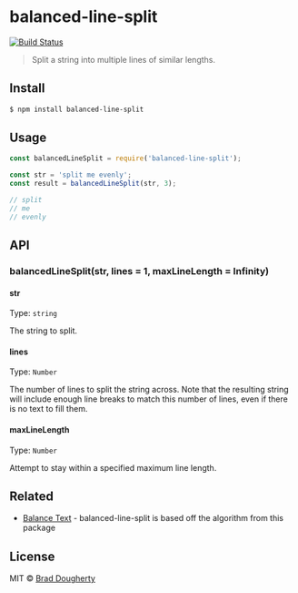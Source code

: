 # balanced-line-split
[![Build Status](https://travis-ci.org/bdougherty/balanced-line-split.svg?branch=master)](https://travis-ci.org/bdougherty/balanced-line-split)

> Split a string into multiple lines of similar lengths.

## Install

```sh
$ npm install balanced-line-split
```

## Usage

```js
const balancedLineSplit = require('balanced-line-split');

const str = 'split me evenly';
const result = balancedLineSplit(str, 3);

// split
// me
// evenly
```

## API

### balancedLineSplit(str, lines = 1, maxLineLength = Infinity)

#### str

Type: `string`

The string to split.

#### lines

Type: `Number`

The number of lines to split the string across. Note that the resulting string will include enough line breaks to match this number of lines, even if there is no text to fill them.

#### maxLineLength

Type: `Number`

Attempt to stay within a specified maximum line length.

## Related

* [Balance Text](https://github.com/adobe-webplatform/balance-text) - balanced-line-split is based off the algorithm from this package

## License

MIT © [Brad Dougherty](https://brad.is)
